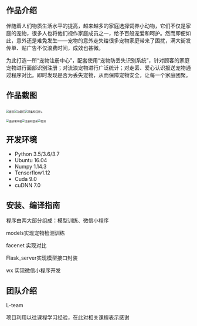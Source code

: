 

## 作品介绍

​	伴随着人们物质生活水平的提高，越来越多的家庭选择饲养小动物，它们不仅是家庭的宠物，很多人也将他们视作家庭成员之一，给予百般宠爱和呵护。然而即便如此，意外还是难免发生——宠物的意外走失给很多宠物家庭带来了困扰，满大街发传单、贴广告不仅浪费时间，成效也甚微。

​	为此打造一所“宠物注册中心”，配套使用“宠物防丢失识别系统”，针对顾客的家庭宠物进行面部识别注册；对流浪宠物进行广泛统计；对走丢、爱心认识报送宠物通过程序对比。即时发现是否为丢失宠物，从而保障宠物安全，让每一个家庭团聚。

## 作品截图

<img src="C:\Users\lenovo\Desktop\首页.png" alt="首页" style="zoom:50%;" /><img src="C:\Users\lenovo\Desktop\功能栏.png" alt="功能栏" style="zoom:50%;" /><img src="C:\Users\lenovo\Desktop\采集和注册.png" alt="采集和注册" style="zoom:50%;" />、

<img src="C:\Users\lenovo\Desktop\面部署幸福.png" alt="面部署幸福" style="zoom:50%;" /><img src="C:\Users\lenovo\Desktop\注册和登录.png" alt="注册和登录" style="zoom:50%;" /><img src="C:\Users\lenovo\Desktop\检测.png" alt="检测" style="zoom:50%;" />



## 开发环境

- Python 3.5/3.6/3.7
- Ubuntu 16.04
- Numpy 1.14.3
- Tensorflow1.12
- Cuda 9.0
- cuDNN 7.0

## 安装、编译指南

程序由两大部分组成：模型训练、微信小程序

models实现宠物检测训练

facenet 实现对比

Flask_server实现模型接口封装

wx 实现微信小程序开发

## 团队介绍

L-team

项目利用以往课程学习经验，在此对相关课程表示感谢